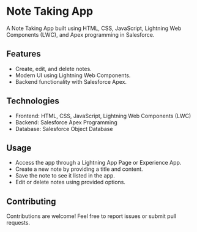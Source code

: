# Note Taking App

A Note Taking App built using HTML, CSS, JavaScript, Lightning Web Components (LWC), and Apex programming in Salesforce.

## Features
- Create, edit, and delete notes.
- Modern UI using Lightning Web Components.
- Backend functionality with Salesforce Apex.

## Technologies
- Frontend: HTML, CSS, JavaScript, Lightning Web Components (LWC)
- Backend: Salesforce Apex Programming
- Database: Salesforce Object Database

## Usage
- Access the app through a Lightning App Page or Experience App.
- Create a new note by providing a title and content.
- Save the note to see it listed in the app.
- Edit or delete notes using provided options.

## Contributing
Contributions are welcome! Feel free to report issues or submit pull requests.

